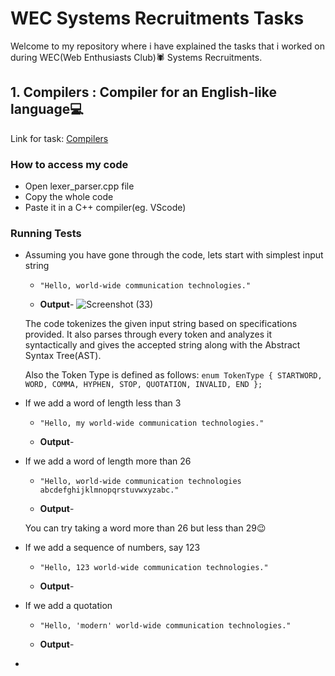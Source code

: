 # WEC Systems Recruitments Tasks

Welcome to my repository where i have explained the tasks that i worked on during WEC(Web Enthusiasts Club)🕷 Systems Recruitments.

## 1. Compilers : Compiler for an English-like language💻

Link for task: [Compilers](https://docs.google.com/document/d/1KL2h5e0mwsyTW5KI5TlLmu3iGvPcs19UP5JArc60CXE/edit?usp=sharing)

### How to access my code 
- Open lexer_parser.cpp file
- Copy the whole code
- Paste it in a C++ compiler(eg. VScode)

### Running Tests
- Assuming you have gone through the code, lets start with simplest input string
  - `"Hello, world-wide communication technologies."`
  
  - **Output**- ![Screenshot (33)](https://github.com/user-attachments/assets/848e73a3-a9fc-42cb-b973-e42080c77808)


  The code tokenizes the given input string based on specifications provided. It also parses through every token and analyzes it syntactically and gives the accepted string along with      the Abstract Syntax Tree(AST).
  
  Also the Token Type is defined as follows:
  `enum TokenType { STARTWORD, WORD, COMMA, HYPHEN, STOP, QUOTATION, INVALID, END };`

- If we add a word of length less than 3
    - `"Hello, my world-wide communication technologies."`
 
    - **Output**- 

- If we add a word of length more than 26
    - `"Hello, world-wide communication technologies abcdefghijklmnopqrstuvwxyzabc."`
 
    - **Output**- 

    You can try taking a word more than 26 but less than 29😉

- If we add a sequence of numbers, say 123
    - `"Hello, 123 world-wide communication technologies."`
 
    - **Output**- 

- If we add a quotation
    - `"Hello, 'modern' world-wide communication technologies."`
 
    - **Output**- 

- 
  


